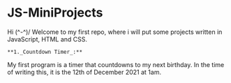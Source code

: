 # JS-MiniProjects
Hi (^-^)/ Welcome to my first repo, where i will put some projects written in JavaScript, HTML and CSS.  

    **1._Countdown Timer_:**
    
My first program is a timer that countdowns to my next birthday. In the time of writing this, it is the 12th of December 2021 at 1am.

